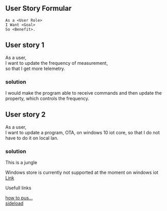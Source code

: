 ## User Story Formular
```
As a <User Role>  
I Want <Goal>  
So <Benefit>.  
```

## User story 1

As a user,  
I want to update the frequency of measurement,  
so that I get more telemetry.  

### solution
I would make the program able to receive commands and then update the property, which controls the frequency.

## User story 2

As a user,  
I want to update a program, OTA, on windows 10 iot core,
so that I do not have to do it on local lan. 

### solution
  
This is a jungle  
  
Windows store is currently not supported at the moment on windows iot [Link](https://docs.microsoft.com/en-us/windows-hardware/service/iot/servicing-msstore)  

Usefull links  
  
[how to pus...](http://blog.infernored.com/how-to-push-updates-to-raspberry-pi-uwp-apps-in-prod)  
[sideload](https://matthijs.hoekstraonline.net/2016/09/27/auto-updater-for-my-side-loaded-uwp-apps/)  


